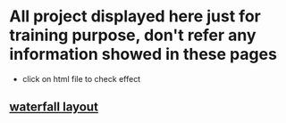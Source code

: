 # All project displayed here just for training purpose, don't refer any information showed in these pages
- click on html file to check effect
## [waterfall layout](09-瀑布流布局/05-摆放其他的盒子.html)